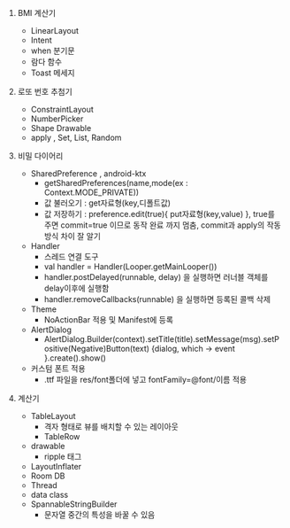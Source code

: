 1. BMI 계산기
   - LinearLayout
   - Intent
   - when 분기문
   - 람다 함수
   - Toast 메세지

2. 로또 번호 추첨기
   - ConstraintLayout
   - NumberPicker
   - Shape Drawable
   - apply , Set, List, Random

3. 비밀 다이어리
   - SharedPreference , android-ktx
     - getSharedPreferences(name,mode(ex : Context.MODE_PRIVATE))
     - 값 불러오기 : get자료형(key,디폴트값)
     - 값 저장하기 : preference.edit(true){ put자료형(key,value) }, true를 주면 commit=true 이므로 동작 완료 까지 멈춤, commit과 apply의 작동방식 차이 잘 알기 
   - Handler
     - 스레드 연결 도구 
     - val handler = Handler(Looper.getMainLooper())
     - handler.postDelayed(runnable, delay) 을 실행하면 러너블 객체를 delay이후에 실행함
     - handler.removeCallbacks(runnable) 을 실행하면 등록된 콜백 삭제
   - Theme
     - NoActionBar 적용 및 Manifest에 등록
   - AlertDialog
     - AlertDialog.Builder(context).setTitle(title).setMessage(msg).setPositive(Negative)Button(text) {dialog, which -> event }.create().show()
   - 커스텀 폰트 적용
     - .ttf 파일을 res/font폴더에 넣고 fontFamily=@font/이름 적용
   
4. 계산기
   - TableLayout
     - 격자 형태로 뷰를 배치할 수 있는 레이아웃
     - TableRow
   - drawable
     - ripple 태그
   - LayoutInflater
   - Room DB 
   - Thread
   - data class
   - SpannableStringBuilder
     - 문자열 중간의 특성을 바꿀 수 있음 
